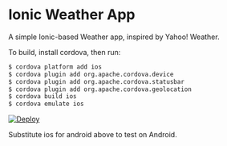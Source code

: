 Ionic Weather App
==========================

A simple Ionic-based Weather app, inspired by Yahoo! Weather.

To build, install cordova, then run:

```bash
$ cordova platform add ios
$ cordova plugin add org.apache.cordova.device
$ cordova plugin add org.apache.cordova.statusbar
$ cordova plugin add org.apache.cordova.geolocation
$ cordova build ios
$ cordova emulate ios

```

[![Deploy](https://www.herokucdn.com/deploy/button.png)](https://heroku.com/deploy)

Substitute ios for android above to test on Android.


